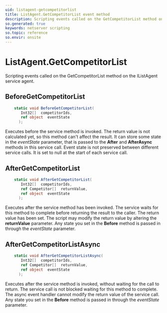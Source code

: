 ```yaml
---
uid: listagent-getcompetitorlist
title: ListAgent.GetCompetitorList event method
description: Scripting events called on the GetCompetitorList method on the ListAgent service agent.
so.generated: true
keywords: netserver scripting
so.topic: reference
so.envir: onsite
---
```

# ListAgent.GetCompetitorList

Scripting events called on the <see cref='M:IListAgent.GetCompetitorList'>GetCompetitorList</see> method on the <see cref='IListAgent'>IListAgent</see>  service agent.

## BeforeGetCompetitorList
```cs
    static void BeforeGetCompetitorList(
       Int32[]  competitorIds,
       ref object  eventState
      );
```
Executes before the service method is invoked.
The return value is not calculated yet, so this method can't affect the result.
It can store some state in the *eventState* parameter, that is passed to the **After** and **AfterAsync** methods in this service call.
Event state is not preserved between different service calls. It is set to null at the start of each service call.
## AfterGetCompetitorList
```cs
    static void AfterGetCompetitorList(
       Int32[]  competitorIds,
       ref Competitor[]  returnValue,
       ref object  eventState
      );
```
Executes after the service method has been invoked. The service waits for this method to complete before returning the result to the caller.
The return value has been set. The script may modify the return value by altering the **returnValue** parameter.
Any state you set in the **Before** method is passed in through the *eventState* parameter.
## AfterGetCompetitorListAsync
```cs
    static void AfterGetCompetitorListAsync(
       Int32[]  competitorIds,
       ref Competitor[]  returnValue,
       ref object  eventState
      );
```
Executes after the service method is invoked, without waiting for the call to return.
The service call is not blocked waiting for this method to complete.
The async event handler cannot modify the return value of the service call.
Any state you set in the **Before** method is passed in through the *eventState* parameter.

